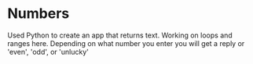 # Numbers
Used Python to create an app that returns text.  Working on loops and ranges here.  Depending on what number you enter you will get a reply or 'even', 'odd', or 'unlucky'

